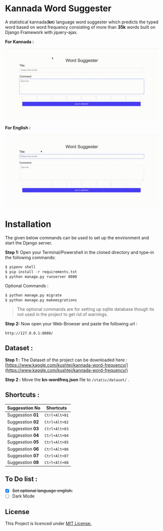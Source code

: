 # Kannada Word Suggester 

A statistical  kannada(**kn**) language word suggester which predicts the typed word based on word frequency consisting of more than **35k** words built on Django Framework with jquery-ajax.

**For Kannada :**

![Kannada Preview](preview/kannada.gif?raw=true " ")

**For English :**

![English Preview](preview/english.gif?raw=true " ")


# Installation

The given below commands can be used to set up the environment and start the Django server.

**Step 1:**  Open your Terminal/Powershell in the cloned directory and type-in the following commands:
```
$ pipenv shell
$ pip install -r requirements.txt
$ python manage.py runserver 8080
```
Optional Commands :
```
$ python manage.py migrate
$ python manage.py makemigrations
```
>The optional commands are for setting up sqlite database though its not used in the project to get rid of warnings.

**Step 2:**  Now open your Web-Browser and paste the following url :
```
http://127.0.0.1:8080/
```

## Dataset :

**Step 1 :** The Dataset of the project can be downloaded here : [https://www.kaggle.com/kushtej/kannada-word-frequency/](https://www.kaggle.com/kushtej/kannada-word-frequency/)

**Step 2 :** Move the **kn-wordfreq.json** file to `/static/dataset/` .



## Shortcuts :

|Suggesstion No      |Shortcuts      |
|--------------------|---------------|
| Suggesstion **01** | `Ctrl+Alt+01` |
| Suggesstion **02** | `Ctrl+Alt+02` |
| Suggesstion **03** | `Ctrl+Alt+03` |
| Suggesstion **04** | `Ctrl+Alt+04` |
| Suggesstion **05** | `Ctrl+Alt+05` |
| Suggesstion **06** | `Ctrl+Alt+06` |
| Suggesstion **07** | `Ctrl+Alt+07` |
| Suggesstion **08** | `Ctrl+Alt+08` |


## To Do list :

- [x] ~~Set optional language english.~~
- [ ] Dark Mode

## License

This Project is licenced under [MIT License.](./LICENSE)

